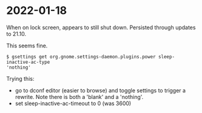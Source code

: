# 2022-01-18

When on lock screen, appears to still shut down. Persisted through updates to 21.10.

This seems fine.

    $ gsettings get org.gnome.settings-daemon.plugins.power sleep-inactive-ac-type
    'nothing'

Trying this:
* go to dconf editor (easier to browse) and toggle settings to trigger a rewrite. Note there is both a 'blank' and a 'nothing'.
* set sleep-inactive-ac-timeout to 0 (was 3600)


